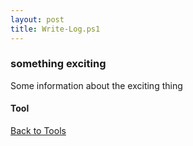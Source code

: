 ```yaml
---
layout: post
title: Write-Log.ps1
---
```


### something exciting

Some information about the exciting thing

#### Tool

<script src="https://gist-it.appspot.com/github.com/BanterBoy/scripts-blog/blob/master/PowerShell/tools/Write-Log.ps1" crossorigin="anonymous"></script>

<a href="/menu/_pages/tools.html">Back to Tools</a>
